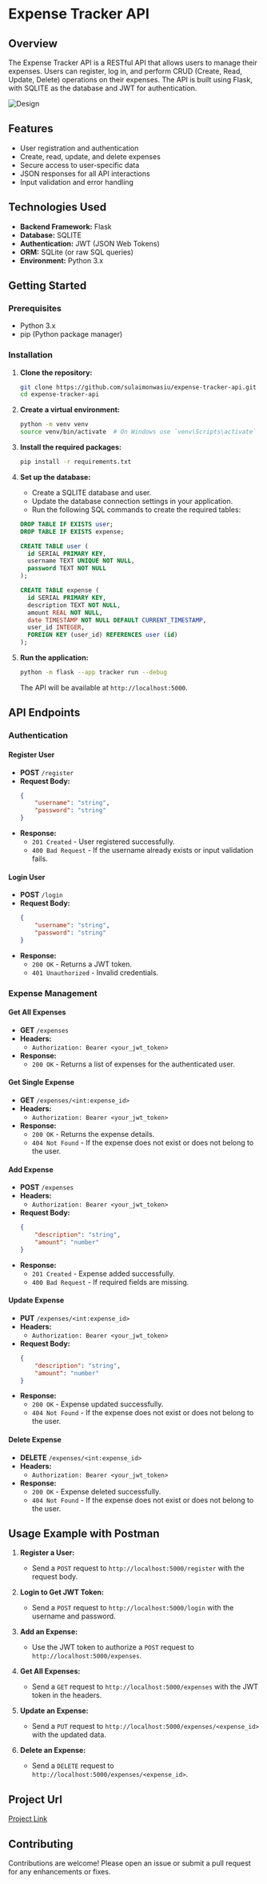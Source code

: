 # Expense Tracker API

## Overview

The Expense Tracker API is a RESTful API that allows users to manage their expenses. Users can register, log in, and perform CRUD (Create, Read, Update, Delete) operations on their expenses. The API is built using Flask, with SQLITE as the database and JWT for authentication.

![Design](./expense-tracker-design.png)

## Features

- User registration and authentication
- Create, read, update, and delete expenses
- Secure access to user-specific data
- JSON responses for all API interactions
- Input validation and error handling

## Technologies Used

- **Backend Framework:** Flask
- **Database:** SQLITE
- **Authentication:** JWT (JSON Web Tokens)
- **ORM:** SQLite (or raw SQL queries)
- **Environment:** Python 3.x

## Getting Started

### Prerequisites

- Python 3.x
- pip (Python package manager)

### Installation

1. **Clone the repository:**

   ```bash
   git clone https://github.com/sulaimonwasiu/expense-tracker-api.git
   cd expense-tracker-api
   ```

2. **Create a virtual environment:**

   ```bash
   python -m venv venv
   source venv/bin/activate  # On Windows use `venv\Scripts\activate`
   ```

3. **Install the required packages:**

   ```bash
   pip install -r requirements.txt
   ```

4. **Set up the database:**

   - Create a SQLITE database and user.
   - Update the database connection settings in your application.
   - Run the following SQL commands to create the required tables:

   ```sql
   DROP TABLE IF EXISTS user;
   DROP TABLE IF EXISTS expense;

   CREATE TABLE user (
     id SERIAL PRIMARY KEY,
     username TEXT UNIQUE NOT NULL,
     password TEXT NOT NULL
   );

   CREATE TABLE expense (
     id SERIAL PRIMARY KEY,
     description TEXT NOT NULL,
     amount REAL NOT NULL,
     date TIMESTAMP NOT NULL DEFAULT CURRENT_TIMESTAMP,
     user_id INTEGER,
     FOREIGN KEY (user_id) REFERENCES user (id)
   );
   ```

5. **Run the application:**

   ```bash
   python -m flask --app tracker run --debug
   ```

   The API will be available at `http://localhost:5000`.

## API Endpoints

### Authentication

#### Register User

- **POST** `/register`
- **Request Body:**
  ```json
  {
      "username": "string",
      "password": "string"
  }
  ```
- **Response:**
  - `201 Created` - User registered successfully.
  - `400 Bad Request` - If the username already exists or input validation fails.

#### Login User

- **POST** `/login`
- **Request Body:**
  ```json
  {
      "username": "string",
      "password": "string"
  }
  ```
- **Response:**
  - `200 OK` - Returns a JWT token.
  - `401 Unauthorized` - Invalid credentials.

### Expense Management

#### Get All Expenses

- **GET** `/expenses`
- **Headers:**
  - `Authorization: Bearer <your_jwt_token>`
- **Response:**
  - `200 OK` - Returns a list of expenses for the authenticated user.

#### Get Single Expense

- **GET** `/expenses/<int:expense_id>`
- **Headers:**
  - `Authorization: Bearer <your_jwt_token>`
- **Response:**
  - `200 OK` - Returns the expense details.
  - `404 Not Found` - If the expense does not exist or does not belong to the user.

#### Add Expense

- **POST** `/expenses`
- **Headers:**
  - `Authorization: Bearer <your_jwt_token>`
- **Request Body:**
  ```json
  {
      "description": "string",
      "amount": "number"
  }
  ```
- **Response:**
  - `201 Created` - Expense added successfully.
  - `400 Bad Request` - If required fields are missing.

#### Update Expense

- **PUT** `/expenses/<int:expense_id>`
- **Headers:**
  - `Authorization: Bearer <your_jwt_token>`
- **Request Body:**
  ```json
  {
      "description": "string",
      "amount": "number"
  }
  ```
- **Response:**
  - `200 OK` - Expense updated successfully.
  - `404 Not Found` - If the expense does not exist or does not belong to the user.

#### Delete Expense

- **DELETE** `/expenses/<int:expense_id>`
- **Headers:**
  - `Authorization: Bearer <your_jwt_token>`
- **Response:**
  - `200 OK` - Expense deleted successfully.
  - `404 Not Found` - If the expense does not exist or does not belong to the user.

## Usage Example with Postman

1. **Register a User:**
   - Send a `POST` request to `http://localhost:5000/register` with the request body.

2. **Login to Get JWT Token:**
   - Send a `POST` request to `http://localhost:5000/login` with the username and password.

3. **Add an Expense:**
   - Use the JWT token to authorize a `POST` request to `http://localhost:5000/expenses`.

4. **Get All Expenses:**
   - Send a `GET` request to `http://localhost:5000/expenses` with the JWT token in the headers.

5. **Update an Expense:**
   - Send a `PUT` request to `http://localhost:5000/expenses/<expense_id>` with the updated data.

6. **Delete an Expense:**
   - Send a `DELETE` request to `http://localhost:5000/expenses/<expense_id>`.

## Project Url
[Project Link](https://roadmap.sh/projects/expense-tracker-api)

## Contributing

Contributions are welcome! Please open an issue or submit a pull request for any enhancements or fixes.

